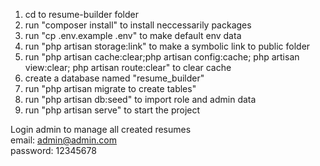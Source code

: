 1. cd to resume-builder folder
2. run "composer install" to install neccessarily packages
3. run "cp .env.example .env" to make default env data
4. run "php artisan storage:link" to make a symbolic link to public folder
5. run "php artisan cache:clear;php artisan config:cache; php artisan view:clear; php artisan route:clear" to clear cache
6. create a database named "resume_builder"
7. run "php artisan migrate to create tables"
8. run "php artisan db:seed" to import role and admin data
9. run "php artisan serve" to start the project

Login admin to manage all created resumes  
email: admin@admin.com  
password: 12345678
